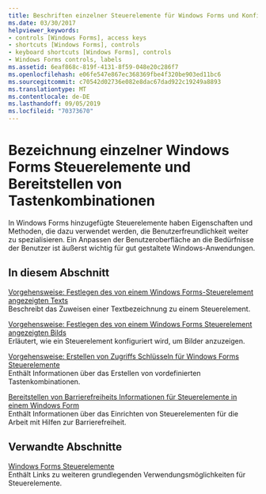 ```yaml
---
title: Beschriften einzelner Steuerelemente für Windows Forms und Konfigurieren von Shortcuts für diese Elemente
ms.date: 03/30/2017
helpviewer_keywords:
- controls [Windows Forms], access keys
- shortcuts [Windows Forms], controls
- keyboard shortcuts [Windows Forms], controls
- Windows Forms controls, labels
ms.assetid: 6eaf868c-819f-4131-8f59-048e20c286f7
ms.openlocfilehash: e06fe547e867ec368369fbe4f320be903ed11bc6
ms.sourcegitcommit: c70542d02736e082e8dac67dad922c19249a8893
ms.translationtype: MT
ms.contentlocale: de-DE
ms.lasthandoff: 09/05/2019
ms.locfileid: "70373670"
---
```

# <a name="label-individual-windows-forms-controls-and-provide-shortcuts"></a>Bezeichnung einzelner Windows Forms Steuerelemente und Bereitstellen von Tastenkombinationen

In Windows Forms hinzugefügte Steuerelemente haben Eigenschaften und Methoden, die dazu verwendet werden, die Benutzerfreundlichkeit weiter zu spezialisieren. Ein Anpassen der Benutzeroberfläche an die Bedürfnisse der Benutzer ist äußerst wichtig für gut gestaltete Windows-Anwendungen.

## <a name="in-this-section"></a>In diesem Abschnitt

[Vorgehensweise: Festlegen des von einem Windows Forms-Steuerelement angezeigten Texts](how-to-set-the-text-displayed-by-a-windows-forms-control.md)\
Beschreibt das Zuweisen einer Textbezeichnung zu einem Steuerelement.

[Vorgehensweise: Festlegen des von einem Windows Forms Steuerelement angezeigten Bilds](how-to-set-the-image-displayed-by-a-windows-forms-control.md)\
Erläutert, wie ein Steuerelement konfiguriert wird, um Bilder anzuzeigen.

[Vorgehensweise: Erstellen von Zugriffs Schlüsseln für Windows Forms Steuerelemente](how-to-create-access-keys-for-windows-forms-controls.md)\
Enthält Informationen über das Erstellen von vordefinierten Tastenkombinationen.

[Bereitstellen von Barrierefreiheits Informationen für Steuerelemente in einem Windows Form](providing-accessibility-information-for-controls-on-a-windows-form.md)\
Enthält Informationen über das Einrichten von Steuerelementen für die Arbeit mit Hilfen zur Barrierefreiheit.

## <a name="related-sections"></a>Verwandte Abschnitte

[Windows Forms Steuerelemente](index.md)\
Enthält Links zu weiteren grundlegenden Verwendungsmöglichkeiten für Steuerelemente.
